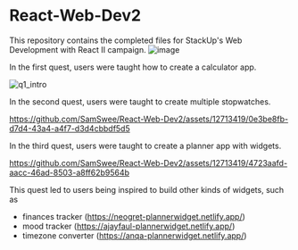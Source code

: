 # React-Web-Dev2
This repository contains the completed files for StackUp's Web Development with React II campaign. 
![image](https://github.com/SamSwee/React-Web-Dev2/assets/12713419/16b7078a-a477-4b5e-bbb6-c59d1597b882)


In the first quest, users were taught how to create a calculator app.

![q1_intro](https://github.com/SamSwee/React-Web-Dev2/assets/12713419/3f8edb0f-e6f4-434e-af63-9e5ace227861)

In the second quest, users were taught to create multiple stopwatches.

https://github.com/SamSwee/React-Web-Dev2/assets/12713419/0e3be8fb-d7d4-43a4-a4f7-d3d4cbbdf5d5

In the third quest, users were taught to create a planner app with widgets.


https://github.com/SamSwee/React-Web-Dev2/assets/12713419/4723aafd-aacc-46ad-8503-a8ff62b9564b

This quest led to users being inspired to build other kinds of widgets, such as
- finances tracker (https://neogret-plannerwidget.netlify.app/)
- mood tracker (https://ajayfaul-plannerwidget.netlify.app/)
- timezone converter (https://anqa-plannerwidget.netlify.app/)
